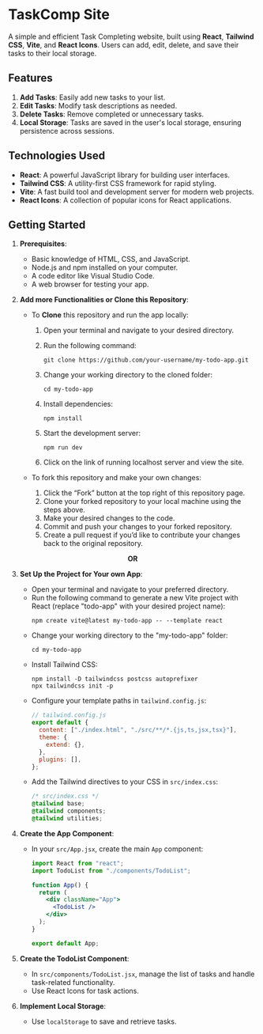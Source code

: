 # TaskComp Site

A simple and efficient Task Completing website, built using **React**, **Tailwind CSS**, **Vite**, and **React Icons**. Users can add, edit, delete, and save their tasks to their local storage.

## Features

1. **Add Tasks**: Easily add new tasks to your list.
2. **Edit Tasks**: Modify task descriptions as needed.
3. **Delete Tasks**: Remove completed or unnecessary tasks.
4. **Local Storage**: Tasks are saved in the user's local storage, ensuring persistence across sessions.

## Technologies Used

- **React**: A powerful JavaScript library for building user interfaces.
- **Tailwind CSS**: A utility-first CSS framework for rapid styling.
- **Vite**: A fast build tool and development server for modern web projects.
- **React Icons**: A collection of popular icons for React applications.

## Getting Started

1. **Prerequisites**:

   - Basic knowledge of HTML, CSS, and JavaScript.
   - Node.js and npm installed on your computer.
   - A code editor like Visual Studio Code.
   - A web browser for testing your app.

2. **Add more Functionalities or Clone this Repository**:

   - To **Clone** this repository and run the app locally:

     1. Open your terminal and navigate to your desired directory.

     2. Run the following command:

        ```
        git clone https://github.com/your-username/my-todo-app.git
        ```

     3. Change your working directory to the cloned folder:

        ```
        cd my-todo-app
        ```

     4. Install dependencies:

        ```
        npm install
        ```

     5. Start the development server:

        ```
        npm run dev
        ```

     6. Click on the link of running localhost server and view the site.

   - To fork this repository and make your own changes:

     1. Click the “Fork” button at the top right of this repository page.
     2. Clone your forked repository to your local machine using the steps above.
     3. Make your desired changes to the code.
     4. Commit and push your changes to your forked repository.
     5. Create a pull request if you’d like to contribute your changes back to the original repository.

<center><b>OR</b></center>

3. **Set Up the Project for Your own App**:

   - Open your terminal and navigate to your preferred directory.
   - Run the following command to generate a new Vite project with React (replace "todo-app" with your desired project name):
     ```
     npm create vite@latest my-todo-app -- --template react
     ```
   - Change your working directory to the "my-todo-app" folder:
     ```
     cd my-todo-app
     ```
   - Install Tailwind CSS:
     ```
     npm install -D tailwindcss postcss autoprefixer
     npx tailwindcss init -p
     ```
   - Configure your template paths in `tailwind.config.js`:
     ```javascript
     // tailwind.config.js
     export default {
       content: ["./index.html", "./src/**/*.{js,ts,jsx,tsx}"],
       theme: {
         extend: {},
       },
       plugins: [],
     };
     ```
   - Add the Tailwind directives to your CSS in `src/index.css`:
     ```css
     /* src/index.css */
     @tailwind base;
     @tailwind components;
     @tailwind utilities;
     ```

4. **Create the App Component**:

   - In your `src/App.jsx`, create the main `App` component:

     ```jsx
     import React from "react";
     import TodoList from "./components/TodoList";

     function App() {
       return (
         <div className="App">
           <TodoList />
         </div>
       );
     }

     export default App;
     ```

5. **Create the TodoList Component**:

   - In `src/components/TodoList.jsx`, manage the list of tasks and handle task-related functionality.
   - Use React Icons for task actions.

6. **Implement Local Storage**:
   - Use `localStorage` to save and retrieve tasks.
